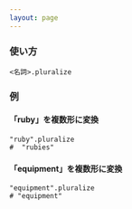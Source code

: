 ```yaml
---
layout: page
---
```

### 使い方
    <名詞>.pluralize

### 例
#### 「ruby」を複数形に変換
    "ruby".pluralize
    #  "rubies"

#### 「equipment」を複数形に変換
    "equipment".pluralize
    # "equipment"